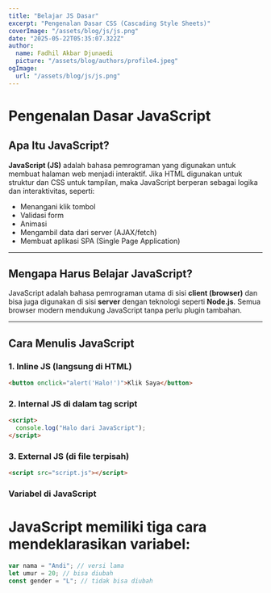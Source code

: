 ```yaml
---
title: "Belajar JS Dasar"
excerpt: "Pengenalan Dasar CSS (Cascading Style Sheets)"
coverImage: "/assets/blog/js/js.png"
date: "2025-05-22T05:35:07.322Z"
author:
  name: Fadhil Akbar Djunaedi
  picture: "/assets/blog/authors/profile4.jpeg"
ogImage:
  url: "/assets/blog/js/js.png"
---
```


# Pengenalan Dasar JavaScript

## Apa Itu JavaScript?

**JavaScript (JS)** adalah bahasa pemrograman yang digunakan untuk membuat halaman web menjadi interaktif. Jika HTML digunakan untuk struktur dan CSS untuk tampilan, maka JavaScript berperan sebagai logika dan interaktivitas, seperti:

- Menangani klik tombol
- Validasi form
- Animasi
- Mengambil data dari server (AJAX/fetch)
- Membuat aplikasi SPA (Single Page Application)

---

## Mengapa Harus Belajar JavaScript?

JavaScript adalah bahasa pemrograman utama di sisi **client (browser)** dan bisa juga digunakan di sisi **server** dengan teknologi seperti **Node.js**. Semua browser modern mendukung JavaScript tanpa perlu plugin tambahan.

---

## Cara Menulis JavaScript

### 1. Inline JS (langsung di HTML)

```html
<button onclick="alert('Halo!')">Klik Saya</button>
```

### 2. Internal JS di dalam tag script

```html
<script>
  console.log("Halo dari JavaScript");
</script>
```

### 3. External JS (di file terpisah)

```html
<script src="script.js"></script>
```

### Variabel di JavaScript

# JavaScript memiliki tiga cara mendeklarasikan variabel:

```js
var nama = "Andi"; // versi lama
let umur = 20; // bisa diubah
const gender = "L"; // tidak bisa diubah
```
